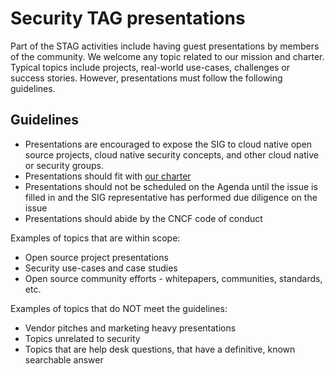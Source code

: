 # Security TAG presentations

Part of the STAG activities include having guest presentations by members of the community. 
We welcome any topic related to our mission and charter. Typical topics include projects, 
real-world use-cases, challenges or success stories. However, presentations must follow the 
following guidelines.

## Guidelines

- Presentations are encouraged to expose the SIG to cloud native open source projects, cloud native security concepts, and other cloud native or security groups.
- Presentations should fit with [our charter](https://github.com/cncf/tag-security/blob/master/governance/charter.md)
- Presentations should not be scheduled on the Agenda until the issue is filled in and the SIG representative has performed due diligence on the issue
- Presentations should abide by the CNCF code of conduct

Examples of topics that are within scope:
- Open source project presentations
- Security use-cases and case studies
- Open source community efforts - whitepapers, communities, standards, etc.

Examples of topics that do NOT meet the guidelines:
- Vendor pitches and marketing heavy presentations
- Topics unrelated to security
- Topics that are help desk questions, that have a definitive, known searchable answer
